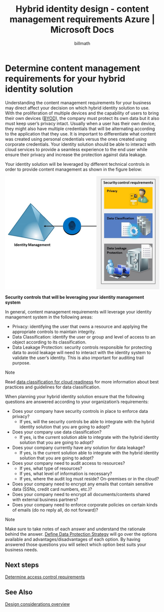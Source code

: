 ﻿---
title: Hybrid identity design - content management requirements Azure | Microsoft Docs
description: Provides insight into how to determine the content management requirements of your business. Usually when a user has their own device, they might also have multiple credentials that will be alternating according to the application that they use. It is important to differentiate what content was created using personal credentials versus the ones created using corporate credentials. Your identity solution should be able to interact with cloud services to provide a seamless experience to the end user while ensure their privacy and increase the protection against data leakage.
documentationcenter: ''
services: active-directory
author: billmath
manager: mtillman
editor: ''
ms.assetid: dd1ef776-db4d-4ab8-9761-2adaa5a4f004
ms.service: active-directory
ms.devlang: na
ms.topic: article
ms.tgt_pltfrm: na
ms.workload: identity
ms.date: 05/30/2018
ms.component: hybrid
ms.author: billmath

---
# Determine content management requirements for your hybrid identity solution
Understanding the content management requirements for your business may direct affect your decision on which hybrid identity solution to use. With the proliferation of multiple devices and the capability of users to bring their own devices ([BYOD](https://aka.ms/byodcg)), the company must protect its own data but it also must keep user’s privacy intact. Usually when a user has their own device, they might also have multiple credentials that will be alternating according to the application that they use. It is important to differentiate what content was created using personal credentials versus the ones created using corporate credentials. Your identity solution should be able to interact with cloud services to provide a seamless experience to the end user while ensure their privacy and increase the protection against data leakage. 

Your identity solution will be leveraged by different technical controls in order to provide content management as shown in the figure below:

![](./media/plan-hybrid-identity-design-considerations/securitycontrols.png)

**Security controls that will be leveraging your identity management system**

In general, content management requirements will leverage your identity management system in the following areas:

* Privacy: identifying the user that owns a resource and applying the appropriate controls to maintain integrity.
* Data Classification: identify the user or group and level of access to an object according to its classification. 
* Data Leakage Protection: security controls responsible for protecting data to avoid leakage will need to interact with the identity system to validate the user’s identity. This is also important for auditing trail purpose.

> [!NOTE]
> Read [data classification for cloud readiness](http://download.microsoft.com/download/0/A/3/0A3BE969-85C5-4DD2-83B6-366AA71D1FE3/Data-Classification-for-Cloud-Readiness.pdf) for more information about best practices and guidelines for data classification.
> 
> 

When planning your hybrid identity solution ensure that the following questions are answered according to your organization’s requirements:

* Does your company have security controls in place to enforce data privacy?
  * If yes, will the security controls be able to integrate with the hybrid identity solution that you are going to adopt?
* Does your company use data classification?
  * If yes, is the current solution able to integrate with the hybrid identity solution that you are going to adopt?
* Does your company currently have any solution for data leakage? 
  * If yes, is the current solution able to integrate with the hybrid identity solution that you are going to adopt?
* Does your company need to audit access to resources?
  * If yes, what type of resources?
  * If yes, what level of information is necessary?
  * If yes, where the audit log must reside? On-premises or in the cloud?
* Does your company need to encrypt any emails that contain sensitive data (SSNs, credit card numbers, etc.)?
* Does your company need to encrypt all documents/contents shared with external business partners?
* Does your company need to enforce corporate policies on certain kinds of emails (do no reply all, do not forward)?

> [!NOTE]
> Make sure to take notes of each answer and understand the rationale behind the answer. [Define Data Protection Strategy](plan-hybrid-identity-design-considerations-data-protection-strategy.md) will go over the options available and advantages/disadvantages of each option.  By having answered those questions you will select which option best suits your business needs.
> 
> 

## Next steps
[Determine access control requirements](plan-hybrid-identity-design-considerations-accesscontrol-requirements.md)

## See Also
[Design considerations overview](plan-hybrid-identity-design-considerations-overview.md)

